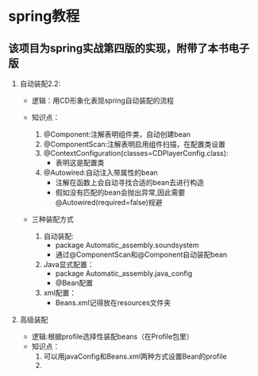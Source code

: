 # spring教程

## 该项目为spring实战第四版的实现，附带了本书电子版


1. 自动装配2.2:
	* 逻辑：用CD形象化表现spring自动装配的流程
	* 知识点：
		1. @Component:注解表明组件类，自动创建bean
		2. @ComponentScan:注解表明启用组件扫描，在配置类设置
		3. @ContextConfiguration(classes=CDPlayerConfig.class):
			* 表明这是配置类
		4. @Autowired:自动注入带属性的bean
			* 注解在函数上会自动寻找合适的bean去进行构造
			* 假如没有匹配的bean会抛出异常,因此需要@Autowired(required=false)规避
		
	* 三种装配方式
		1. 自动装配:
			* package Automatic_assembly.soundsystem
			* 通过@ComponentScan和@Component自动装配bean
		2. Java显式配置：
			* package Automatic_assembly.java_config
			* @Bean配置
		3. xml配置：
			* Beans.xml记得放在resources文件夹

2. 高级装配
	* 逻辑:根据profile选择性装配beans（在Profile包里）
	* 知识点：
		1. 可以用javaConfig和Beans.xml两种方式设置Bean的profile
		2. 